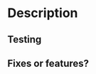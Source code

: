 # Description

<!--  What has changed in this PR? -->

## Testing

<!--  Which environments has this change been tested in? -->

## Fixes or features?

<!-- Does this fix bugs or add new features? Link any appropriate issues -->

